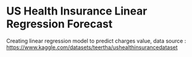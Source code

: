 # US Health Insurance Linear Regression Forecast
 Creating linear regression model to predict charges value,
 data source : https://www.kaggle.com/datasets/teertha/ushealthinsurancedataset
